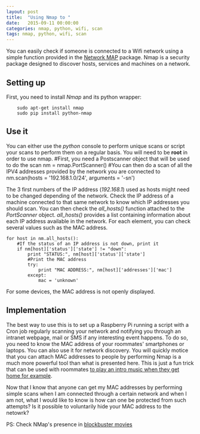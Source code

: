 ```yaml
---
layout: post
title:  "Using Nmap to "
date:   2015-09-11 00:00:00
categories: nmap, python, wifi, scan
tags: nmap, python, wifi, scan
---
```


You can easily check if someone is connected to a Wifi network using a simple function provided in the [Network MAP](https://nmap.org/) package. Nmap is a security package designed to discover hosts, services and machines on a network.

Setting up
----------------

First, you need to install *Nmap* and its python wrapper:
```
	sudo apt-get install nmap
	sudo pip install python-nmap
```

Use it
----------------
You can either use the *python* console to perform unique scans or script your scans to perform them on a regular basis.
You will need to be **root** in order to use nmap. 
	#First, you need a Postscanner object that will be used to do the scan
	nm = nmap.PortScanner()
	#You can then do a scan of all the IPV4 addresses provided by the network you are connected to
	nm.scan(hosts = '192.168.1.0/24', arguments = '-sn')

The 3 first numbers of the IP address (*192.168.1*) used as hosts might need to be changed depending of the network. Check the IP address of a machine connected to that same network to know which IP addresses you should scan.
You can then check the *all_hosts()* function attached to the *PortScanner* object. *all_hosts()* provides a list containing information about each IP address available in the network. For each element, you can check several values such as the MAC address. 

	for host in nm.all_hosts():
		#If the status of an IP address is not down, print it
		if nm[host]['status']['state'] != "down":
			print "STATUS:", nm[host]['status']['state']
			#Print the MAC address
			try:
				print "MAC ADDRESS:", nm[host]['addresses']['mac']
			except:
				mac = 'unknown'

For some devices, the MAC address is not openly displayed. 

Implementation
----------------

The best way to use this is to set up a Raspberry Pi running a script with a Cron job regularly scanning your network and notifying you through an intranet webpage, mail or SMS if any interesting event happens. To do so, you need to know the MAC address of your roommates' smartphones or laptops. You can also use it for network discovery. You will quickly motice that you can attach MAC addresses to people by performing
Nmap is a much more powerful tool than what is presented here. This is just a fun trick that can be used with roommates [to play an intro music when they get home for example](https://github.com/usag1e/Homza).

Now that I know that anyone can get my MAC addresses by performing simple scans when I am connected through a certain network and when I am not, what I would like to know is how can one be protected from such attempts? Is it possible to voluntarily hide your MAC address to the netowrk?

PS: Check NMap's presence in [blockbuster movies](https://nmap.org/movies/)


